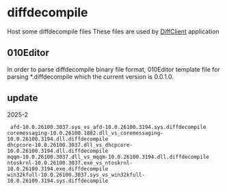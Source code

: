 # diffdecompile

Host some diffdecompile files
These files are used by [DiffClient](https://github.com/bopin2020/DiffClient/) application



## 010Editor

In order to parse diffdecompile binary file format, 010Editor template file for parsing *.diffdecompile  which the current version is 0.0.1.0.



## update

2025-2

```
 afd-10.0.26100.3037.sys_vs_afd-10.0.26100.3194.sys.diffdecompile
coremessaging-10.0.26100.1882.dll_vs_coremessaging-10.0.26100.3194.dll.diffdecompile
dhcpcore-10.0.26100.3037.dll_vs_dhcpcore-10.0.26100.3194.dll.diffdecompile
mqqm-10.0.26100.3037.dll_vs_mqqm-10.0.26100.3194.dll.diffdecompile
ntoskrnl-10.0.26100.3037.exe_vs_ntoskrnl-10.0.26100.3194.exe.diffdecompile
win32kfull-10.0.26100.3037.sys_vs_win32kfull-10.0.26100.3194.sys.diffdecompile
```



















